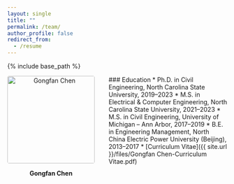 ```yaml
---
layout: single
title: ""
permalink: /team/
author_profile: false
redirect_from:
  - /resume
---
```


{% include base_path %}

<!-- ───── profile block ─────────────────────────── -->
<div markdown="1"
     style="display:flex; align-items:flex-start; gap:2rem; margin-bottom:2rem;">

  <!-- left column ─ photo + name -->
  <div style="text-align:center;">
    <img src="{{ site.url }}/images/gf_profile2.jpg"
         alt="Gongfan Chen"
         style="width:200px; border-radius:4px;">
    <p><strong>Gongfan Chen</strong></p>
  </div>

  <!-- right column ─ education list -->
  <div>
  ### Education
  * Ph.D. in Civil Engineering, North Carolina State University, 2019–2023  
  * M.S. in Electrical & Computer Engineering, North Carolina State University, 2021–2023  
  * M.S. in Civil Engineering, University of Michigan – Ann Arbor, 2017–2019  
  * B.E. in Engineering Management, North China Electric Power University (Beijing), 2013–2017
  * [Curriculum Vitae]({{ site.url }}/files/Gongfan Chen-Curriculum Vitae.pdf)

  </div>
</div>
<!-- ─────────────────────────────────────────────── -->
